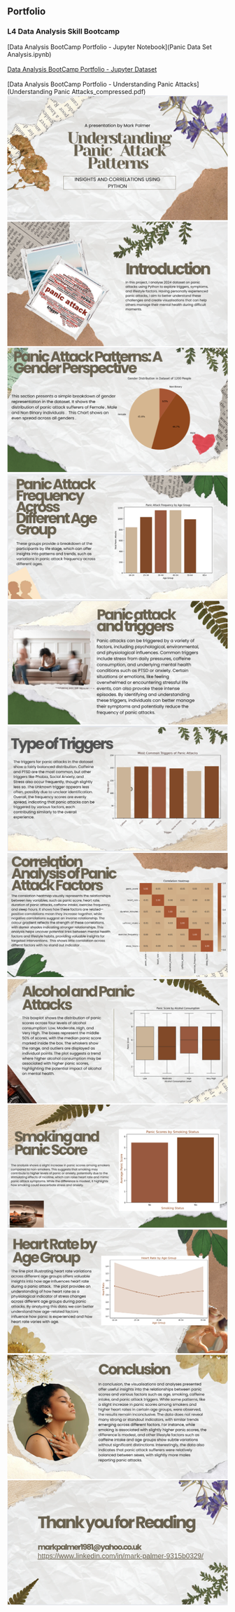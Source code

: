 ## Portfolio

### L4 Data Analysis Skill Bootcamp

[Data Analysis BootCamp Portfolio - Jupyter Notebook](Panic Data Set Analysis.ipynb)
<br><br>
[Data Analysis BootCamp Portfolio - Jupyter Dataset](panic_attack_dataset.csv)
<br><br>
[Data Analysis BootCamp Portfolio - Understanding Panic Attacks](Understanding Panic Attacks_compressed.pdf)
<img src="Portfolio 1.png"/>
<img src="Portfolio 2.png"/>
<img src="Portfolio 3.png"/>
<img src="Portfolio 4.png"/>
<img src="Portfolio 5.png"/>
<img src="Portfolio 6.png"/>
<img src="Portfolio 7.png"/>
<img src="Portfolio 8.png"/>
<img src="Portfolio 9.png"/>
<img src="Portfolio 10.png"/>
<img src="Portfolio 11.png"/>
<img src="Portfolio 12.png"/>

<!--
---
### L4 Data Analysis Skill Bootcamp

[Data Analysis BootCamp Portfolio](/Portfolio LauraB.pdf)
<img src="Bootcamp snip.jpg"/>
[Streaming Data - Individual Exploratory Data Analysis - Group Task](/Streaming Service Hackathon (1).ipynb)
[Streaming Data - Group Presentation](/Netflix presentation.pdf)

---
[SQL analysis of Covid Cases](/CovidCases PortfolioProject.sql)

---

<!--### Category Name 2

- [Project 1 Title](http://example.com/)
- [Project 2 Title](http://example.com/)
- [Project 3 Title](http://example.com/)
- [Project 4 Title](http://example.com/)
- [Project 5 Title](http://example.com/)

---

-->

<!--
---
<p style="font-size:11px">Page template forked from <a href="https://github.com/evanca/quick-portfolio">evanca</a></p>
<!-- Remove above link if you don't want to attibute -->

